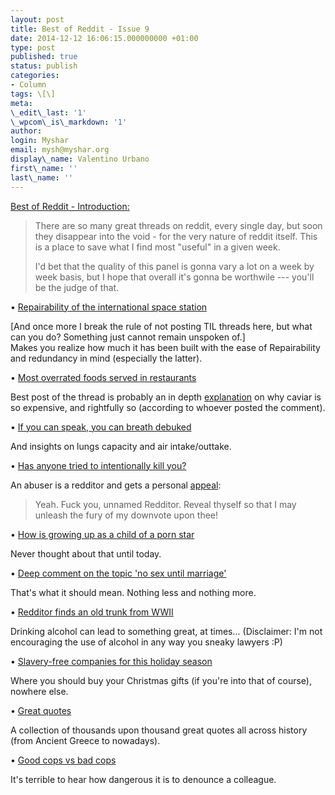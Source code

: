 ```yaml
---
layout: post
title: Best of Reddit - Issue 9
date: 2014-12-12 16:06:15.000000000 +01:00
type: post
published: true
status: publish
categories:
- Column
tags: \[\]
meta:
\_edit\_last: '1'
\_wpcom\_is\_markdown: '1'
author:
login: Myshar
email: mysh@myshar.org
display\_name: Valentino Urbano
first\_name: ''
last\_name: ''
---
```


[Best of Reddit - Introduction:][0]

> There are so many great threads on reddit, every single day, but soon they disappear into the void - for the very nature of reddit itself. This is a place to save what I find most "useful" in a given week.
> 
> I'd bet that the quality of this panel is gonna vary a lot on a week by week basis, but I hope that overall it's gonna be worthwile --- you'll be the judge of that.

• [Repairability of the international space station][1]

\[And once more I break the rule of not posting TIL threads here, but what can you do? Something just cannot remain unspoken of.\]  
Makes you realize how much it has been built with the ease of Repairability and redundancy in mind (especially the latter).

• [Most overrated foods served in restaurants][2]

Best post of the thread is probably an in depth [explanation][3] on why caviar is so expensive, and rightfully so (according to whoever posted the comment).

• [If you can speak, you can breath debuked][4]

And insights on lungs capacity and air intake/outtake.

• [Has anyone tried to intentionally kill you?][5]

An abuser is a redditor and gets a personal [appeal][6]:

> Yeah. Fuck you, unnamed Redditor. Reveal thyself so that I may unleash the fury of my downvote upon thee!

• [How is growing up as a child of a porn star][7]

Never thought about that until today.

• [Deep comment on the topic 'no sex until marriage'][8]

That's what it should mean. Nothing less and nothing more.

• [Redditor finds an old trunk from WWII][9]

Drinking alcohol can lead to something great, at times... (Disclaimer: I'm not encouraging the use of alcohol in any way you sneaky lawyers :P)

• [Slavery-free companies for this holiday season][10]

Where you should buy your Christmas gifts (if you're into that of course), nowhere else.

• [Great quotes][11]

A collection of thousands upon thousand great quotes all across history (from Ancient Greece to nowadays).

• [Good cops vs bad cops][12]

It's terrible to hear how dangerous it is to denounce a colleague.


[0]: http://www.myshar.org/best-of-reddit-introduction/
[1]: http://www.reddit.com/r/explainlikeimfive/comments/2ogiuk/eli5_why_is_there_so_much_clutter_and_loose_wires/
[2]: http://www.reddit.com/r/AskReddit/comments/2of6vg/chefs_of_reddit_whats_the_most_overrated_food/
[3]: http://www.reddit.com/r/AskReddit/comments/2of6vg/chefs_of_reddit_whats_the_most_overrated_food/cmmqdlz
[4]: http://www.reddit.com/r/ProtectAndServe/comments/2odvre/the_pernicious_myth_of_if_you_can_speak_you_can/
[5]: http://www.reddit.com/r/AskReddit/comments/2ovnqd/has_anyone_ever_tried_to_intentionally_kill_you/
[6]: http://www.reddit.com/r/AskReddit/comments/2ovnqd/has_anyone_ever_tried_to_intentionally_kill_you/cmrglhs
[7]: http://www.reddit.com/r/AskReddit/comments/2oxel5/children_of_porn_stars_how_has_this_affected_you/
[8]: http://www.reddit.com/r/AskMen/comments/2odoit/i_19f_want_to_wait_until_marriage_will_any_guy/
[9]: http://www.reddit.com/r/mildlyinteresting/comments/2osd0t/i_spilled_beer_on_this_old_trunk_and_revealed_a/
[10]: http://www.reddit.com/r/worldnews/comments/2ox2il/pope_to_shoppers_dont_buy_products_made_by/
[11]: http://www.reddit.com/r/AskReddit/comments/2ouhbb/what_quote_always_gives_you_chills/
[12]: http://www.reddit.com/r/AskReddit/comments/2p3qvo/good_cops_of_reddit_why_is_it_so_dangerous_to/